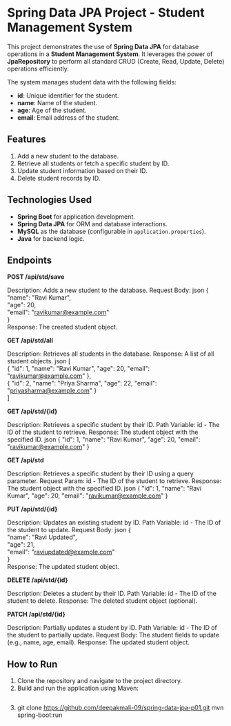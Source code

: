 # Spring Data JPA Project - Student Management System  

This project demonstrates the use of **Spring Data JPA** for database operations in a **Student Management System**. It leverages the power of **JpaRepository** to perform all standard CRUD (Create, Read, Update, Delete) operations efficiently.  

The system manages student data with the following fields:  
- **id**: Unique identifier for the student.  
- **name**: Name of the student.  
- **age**: Age of the student.  
- **email**: Email address of the student.  

## **Features**  
1. Add a new student to the database.  
2. Retrieve all students or fetch a specific student by ID.  
3. Update student information based on their ID.  
4. Delete student records by ID.  

## **Technologies Used**  
- **Spring Boot** for application development.  
- **Spring Data JPA** for ORM and database interactions.  
- **MySQL** as the database (configurable in `application.properties`).  
- **Java** for backend logic. 

## **Endpoints**
**POST /api/std/save**

Description: Adds a new student to the database.
Request Body:
json
{  
    "name": "Ravi Kumar",  
    "age": 20,  
    "email": "ravikumar@example.com"  
}  
Response: The created student object.

**GET /api/std/all**

Description: Retrieves all students in the database.
Response: A list of all student objects.
json
[  
    { "id": 1, "name": "Ravi Kumar", "age": 20, "email": "ravikumar@example.com" },  
    { "id": 2, "name": "Priya Sharma", "age": 22, "email": "priyasharma@example.com" }  
]  

**GET /api/std/{id}**

Description: Retrieves a specific student by their ID.
Path Variable: id - The ID of the student to retrieve.
Response: The student object with the specified ID.
json
{ "id": 1, "name": "Ravi Kumar", "age": 20, "email": "ravikumar@example.com" }  

**GET /api/std**

Description: Retrieves a specific student by their ID using a query parameter.
Request Param: id - The ID of the student to retrieve.
Response: The student object with the specified ID.
json
{ "id": 1, "name": "Ravi Kumar", "age": 20, "email": "ravikumar@example.com" }  

**PUT /api/std/{id}**

Description: Updates an existing student by ID.
Path Variable: id - The ID of the student to update.
Request Body:
json
{  
    "name": "Ravi Updated",  
    "age": 21,  
    "email": "raviupdated@example.com"  
}  
Response: The updated student object.

**DELETE /api/std/{id}**

Description: Deletes a student by their ID.
Path Variable: id - The ID of the student to delete.
Response: The deleted student object (optional).

**PATCH /api/std/{id}**

Description: Partially updates a student by ID.
Path Variable: id - The ID of the student to partially update.
Request Body: The student fields to update (e.g., name, age, email).
Response: The updated student object.

## **How to Run**  
1. Clone the repository and navigate to the project directory.  
2. Build and run the application using Maven:  
   ```bash  
3. git clone https://github.com/deepakmali-09/spring-data-jpa-p01.git
   mvn spring-boot:run  
